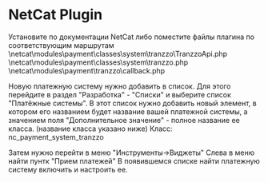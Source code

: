 # NetCat Plugin

Установите по документации NetCat либо поместите файлы плагина по соответствующим маршрутам
 \netcat\modules\payment\classes\system\tranzzo\TranzzoApi.php
 \netcat\modules\payment\classes\system\tranzzo.php
 \netcat\modules\payment\tranzzo\callback.php
 
Новую платежную систему нужно добавить в список. 
	Для этого перейдите в раздел "Разработка" - "Списки" и выберите список "Платёжные системы". 
	В этот список нужно добавить новый элемент, в котором его названием будет название вашей платежной системы, 
	а значением поля "Дополнительное значение" - полное название ее класса. (название класса указано ниже)
	Класс: nc_payment_system_tranzzo
	
Затем нужно перейти в меню "Инструменты->Виджеты"
Слева в меню найти пунтк "Прием платежей"
В появившемся списке найти платежную систему включить и настроить ее.